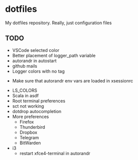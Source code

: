 # dotfiles
My dotfiles repository. Really, just configuration files

## TODO
- VSCode selected color
- Better placement of logger_path variable
- autorandr in autostart
- github mails
- Logger colors with no tag
+ Make sure that autorandr env vars are loaded in xsessionrc
- LS_COLORS
- Scala in asdf
- Root terminal preferences
- sct not working
- dotdrop autocompletion
- More preferences
  + Firefox
  + Thunderbird
  + Dropbox
  + Telegram
  + BitWarden
- i3
  + restart xfce4-terminal in autorandr
